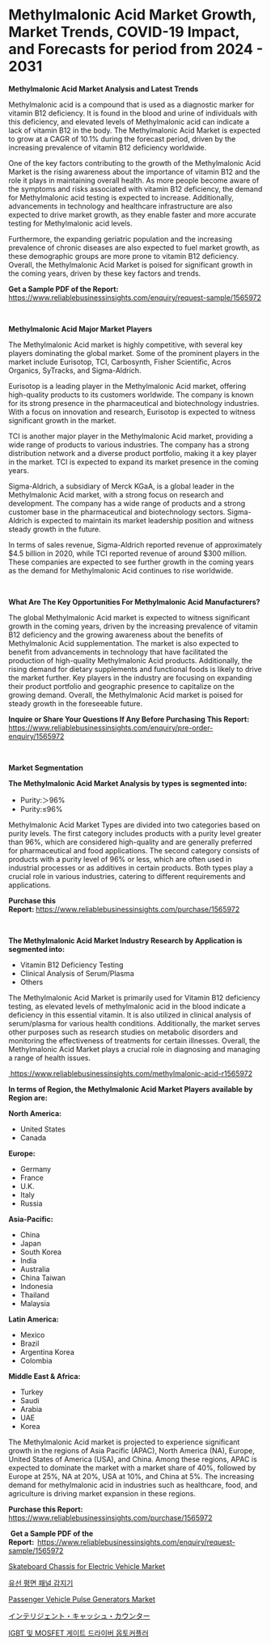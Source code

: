 <p><h1>Methylmalonic Acid Market Growth, Market Trends, COVID-19 Impact, and Forecasts for period from 2024 - 2031</h1></p><p><strong>Methylmalonic Acid Market Analysis and Latest Trends</strong></p>
<p><p>Methylmalonic acid is a compound that is used as a diagnostic marker for vitamin B12 deficiency. It is found in the blood and urine of individuals with this deficiency, and elevated levels of Methylmalonic acid can indicate a lack of vitamin B12 in the body. The Methylmalonic Acid Market is expected to grow at a CAGR of 10.1% during the forecast period, driven by the increasing prevalence of vitamin B12 deficiency worldwide.</p><p>One of the key factors contributing to the growth of the Methylmalonic Acid Market is the rising awareness about the importance of vitamin B12 and the role it plays in maintaining overall health. As more people become aware of the symptoms and risks associated with vitamin B12 deficiency, the demand for Methylmalonic acid testing is expected to increase. Additionally, advancements in technology and healthcare infrastructure are also expected to drive market growth, as they enable faster and more accurate testing for Methylmalonic acid levels.</p><p>Furthermore, the expanding geriatric population and the increasing prevalence of chronic diseases are also expected to fuel market growth, as these demographic groups are more prone to vitamin B12 deficiency. Overall, the Methylmalonic Acid Market is poised for significant growth in the coming years, driven by these key factors and trends.</p></p>
<p><strong>Get a Sample PDF of the Report:&nbsp;</strong> <a href="https://www.reliablebusinessinsights.com/enquiry/request-sample/1565972">https://www.reliablebusinessinsights.com/enquiry/request-sample/1565972</a></p>
<p>&nbsp;</p>
<p><strong>Methylmalonic Acid Major Market Players</strong></p>
<p><p>The Methylmalonic Acid market is highly competitive, with several key players dominating the global market. Some of the prominent players in the market include Eurisotop, TCI, Carbosynth, Fisher Scientific, Acros Organics, SyTracks, and Sigma-Aldrich.</p><p>Eurisotop is a leading player in the Methylmalonic Acid market, offering high-quality products to its customers worldwide. The company is known for its strong presence in the pharmaceutical and biotechnology industries. With a focus on innovation and research, Eurisotop is expected to witness significant growth in the market.</p><p>TCI is another major player in the Methylmalonic Acid market, providing a wide range of products to various industries. The company has a strong distribution network and a diverse product portfolio, making it a key player in the market. TCI is expected to expand its market presence in the coming years.</p><p>Sigma-Aldrich, a subsidiary of Merck KGaA, is a global leader in the Methylmalonic Acid market, with a strong focus on research and development. The company has a wide range of products and a strong customer base in the pharmaceutical and biotechnology sectors. Sigma-Aldrich is expected to maintain its market leadership position and witness steady growth in the future.</p><p>In terms of sales revenue, Sigma-Aldrich reported revenue of approximately $4.5 billion in 2020, while TCI reported revenue of around $300 million. These companies are expected to see further growth in the coming years as the demand for Methylmalonic Acid continues to rise worldwide.</p></p>
<p>&nbsp;</p>
<p><strong>What Are The Key Opportunities For Methylmalonic Acid Manufacturers?</strong></p>
<p><p>The global Methylmalonic Acid market is expected to witness significant growth in the coming years, driven by the increasing prevalence of vitamin B12 deficiency and the growing awareness about the benefits of Methylmalonic Acid supplementation. The market is also expected to benefit from advancements in technology that have facilitated the production of high-quality Methylmalonic Acid products. Additionally, the rising demand for dietary supplements and functional foods is likely to drive the market further. Key players in the industry are focusing on expanding their product portfolio and geographic presence to capitalize on the growing demand. Overall, the Methylmalonic Acid market is poised for steady growth in the foreseeable future.</p></p>
<p><strong>Inquire or Share Your Questions If Any Before Purchasing This Report:</strong> <a href="https://www.reliablebusinessinsights.com/enquiry/pre-order-enquiry/1565972">https://www.reliablebusinessinsights.com/enquiry/pre-order-enquiry/1565972</a></p>
<p>&nbsp;</p>
<p><strong>Market Segmentation</strong></p>
<p><strong>The Methylmalonic Acid Market Analysis by types is segmented into:</strong></p>
<p><ul><li>Purity:＞96%</li><li>Purity:≤96%</li></ul></p>
<p><p>Methylmalonic Acid Market Types are divided into two categories based on purity levels. The first category includes products with a purity level greater than 96%, which are considered high-quality and are generally preferred for pharmaceutical and food applications. The second category consists of products with a purity level of 96% or less, which are often used in industrial processes or as additives in certain products. Both types play a crucial role in various industries, catering to different requirements and applications.</p></p>
<p><strong>Purchase this Report:&nbsp;</strong><a href="https://www.reliablebusinessinsights.com/purchase/1565972">https://www.reliablebusinessinsights.com/purchase/1565972</a></p>
<p>&nbsp;</p>
<p><strong>The Methylmalonic Acid Market Industry Research by Application is segmented into:</strong></p>
<p><ul><li>Vitamin B12 Deficiency Testing</li><li>Clinical Analysis of Serum/Plasma</li><li>Others</li></ul></p>
<p><p>The Methylmalonic Acid Market is primarily used for Vitamin B12 deficiency testing, as elevated levels of methylmalonic acid in the blood indicate a deficiency in this essential vitamin. It is also utilized in clinical analysis of serum/plasma for various health conditions. Additionally, the market serves other purposes such as research studies on metabolic disorders and monitoring the effectiveness of treatments for certain illnesses. Overall, the Methylmalonic Acid Market plays a crucial role in diagnosing and managing a range of health issues.</p></p>
<p><a href="https://www.reliablebusinessinsights.com/methylmalonic-acid-r1565972">&nbsp;https://www.reliablebusinessinsights.com/methylmalonic-acid-r1565972</a></p>
<p><strong>In terms of Region, the Methylmalonic Acid Market Players available by Region are:</strong></p>
<p>
    <p> <strong> North America: </strong>
        <ul>
            <li>United States</li>
            <li>Canada</li>
        </ul>
        </p> 
    <p> <strong> Europe: </strong>
        <ul>
            <li>Germany</li>
            <li>France</li>
            <li>U.K.</li>
            <li>Italy</li>
            <li>Russia</li>
        </ul>
        </p> 
    <p> <strong> Asia-Pacific: </strong>
        <ul>
            <li>China</li>
            <li>Japan</li>
            <li>South Korea</li>
            <li>India</li>
            <li>Australia</li>
            <li>China Taiwan</li>
            <li>Indonesia</li>
            <li>Thailand</li>
            <li>Malaysia</li>
        </ul>
        </p> 
    <p> <strong> Latin America: </strong>
        <ul>
            <li>Mexico</li>
            <li>Brazil</li>
            <li>Argentina Korea</li>
            <li>Colombia</li>
        </ul>
        </p> 
    <p> <strong> Middle East & Africa: </strong>
        <ul>
            <li>Turkey</li>
            <li>Saudi</li>
            <li>Arabia</li>
            <li>UAE</li>
            <li>Korea</li>
        </ul>
    </p>
    </p>
<p><p>The Methylmalonic Acid market is projected to experience significant growth in the regions of Asia Pacific (APAC), North America (NA), Europe, United States of America (USA), and China. Among these regions, APAC is expected to dominate the market with a market share of 40%, followed by Europe at 25%, NA at 20%, USA at 10%, and China at 5%. The increasing demand for methylmalonic acid in industries such as healthcare, food, and agriculture is driving market expansion in these regions.</p></p>
<p><strong>Purchase this Report: </strong><a href="https://www.reliablebusinessinsights.com/purchase/1565972">https://www.reliablebusinessinsights.com/purchase/1565972</a></p>
<p>&nbsp;<strong>Get a Sample PDF of the Report:&nbsp;&nbsp;</strong><a href="https://www.reliablebusinessinsights.com/enquiry/request-sample/1565972">https://www.reliablebusinessinsights.com/enquiry/request-sample/1565972</a></p>
<p><strong></strong></p>
<p><p><a href="https://github.com/AndreanneHane2023/Market-Research-Report-List-1/blob/main/skateboard-chassis-for-electric-vehicle-market.md">Skateboard Chassis for Electric Vehicle Market</a></p><p><a href="https://medium.com/@howaoole34545/%EA%B8%80%EB%A1%9C%EB%B2%8C-%EC%9C%A0%EC%84%A0-%ED%8F%89%EB%A9%B4-%ED%8C%A8%EB%84%90-%EA%B2%80%EC%B6%9C%EA%B8%B0-%EC%8B%9C%EC%9E%A5-%EA%B7%9C%EB%AA%A8%EB%8A%94-%EC%82%B0%EC%97%85-%EC%A0%84%EB%A7%9D%EC%97%90-%EB%94%B0%EB%A5%B4%EB%A9%B4-2024%EB%85%84%EB%B6%80%ED%84%B0-2031%EB%85%84%EA%B9%8C%EC%A7%80-%EC%9D%98-%EC%97%B0%ED%8F%89%EA%B7%A0-%EC%84%B1%EC%9E%A5%EB%A5%A0-cagr-%EC%9D%84-%EA%B2%BD%ED%97%98%ED%95%A0-%EA%B2%83%EC%9C%BC%EB%A1%9C-%EC%98%88%EC%83%81%EB%90%A9%EB%8B%88%EB%8B%A4-6ca0a0ca5a01">유선 평면 패널 감지기</a></p><p><a href="https://github.com/RyleeBauch2023/Market-Research-Report-List-1/blob/main/passenger-vehicle-pulse-generators-market.md">Passenger Vehicle Pulse Generators Market</a></p><p><a href="https://github.com/DayanaRunolfsdottir/Market-Research-Report-List-1/blob/main/5239895129951.md">インテリジェント・キャッシュ・カウンター</a></p><p><a href="https://github.com/fredrickeglers/Market-Research-Report-List-2/blob/main/7633776117767.md">IGBT 및 MOSFET 게이트 드라이버 옵토커플러</a></p></p>